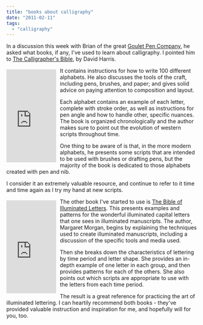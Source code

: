 ```yaml
---
title: "books about calligraphy"
date: "2011-02-11"
tags: 
  - "calligraphy"
---
```


In a discussion this week with Brian of the great [Goulet Pen Company](http://www.gouletpens.com/), he asked what books, if any, I've used to learn about calligraphy. I pointed him to [The Calligrapher's Bible](http://www.amazon.com/Calligraphers-Bible-Complete-Alphabets-Draw/dp/0764156152?ie=UTF8&tag=widgetsamazon-20&link_code=btl&camp=213689&creative=392969), by David Harris.

<iframe align="left" frameborder="0" marginheight="0" marginwidth="0" scrolling="no" src="http://rcm.amazon.com/e/cm?t=widgetsamazon-20&amp;o=1&amp;p=8&amp;l=bpl&amp;asins=0764156152&amp;fc1=000000&amp;IS2=1&amp;lt1=_blank&amp;m=amazon&amp;lc1=0000FF&amp;bc1=000000&amp;bg1=FFFFFF&amp;f=ifr" style="align: left; height: 245px; padding-right: 10px; padding-top: 5px; width: 131px;"></iframe>

It contains instructions for how to write 100 different alphabets. He also discusses the tools of the craft, including pens, brushes, and paper; and gives solid advice on paying attention to composition and layout.

Each alphabet contains an example of each letter, complete with stroke order, as well as instructions for pen angle and how to handle other, specific nuances. The book is organized chronologically and the author makes sure to point out the evolution of western scripts throughout time.

One thing to be aware of is that, in the more modern alphabets, he presents some scripts that are intended to be used with brushes or drafting pens, but the majority of the book is dedicated to those alphabets created with pen and nib.

I consider it an extremely valuable resource, and continue to refer to it time and time again as I try my hand at new scripts.

<iframe align="left" frameborder="0" marginheight="0" marginwidth="0" scrolling="no" src="http://rcm.amazon.com/e/cm?t=widgetsamazon-20&amp;o=1&amp;p=8&amp;l=bpl&amp;asins=0764158201&amp;fc1=000000&amp;IS2=1&amp;lt1=_blank&amp;m=amazon&amp;lc1=0000FF&amp;bc1=000000&amp;bg1=FFFFFF&amp;f=ifr" style="align: left; height: 245px; padding-right: 10px; padding-top: 5px; width: 131px;"></iframe>

The other book I've started to use is [The Bible of Illuminated Letters](http://www.amazon.com/Bible-Illuminated-Letters-Decorative-Calligraphy/dp/0764158201?ie=UTF8&tag=widgetsamazon-20&link_code=btl&camp=213689&creative=392969). This presents examples and patterns for the wonderful illuminated capital letters that one sees in illuminated manuscripts. The author, Margaret Morgan, begins by explaining the techniques used to create illuminated manuscripts, including a discussion of the specific tools and media used.

Then she breaks down the characteristics of lettering by time period and letter shape. She provides an in-depth example of one letter in each group, and then provides patterns for each of the others. She also points out which scripts are appropriate to use with the letters from each time period.

The result is a great reference for practicing the art of illuminated lettering. I can heartily recommend both books - they've provided valuable instruction and inspiration for me, and hopefully will for you, too.
